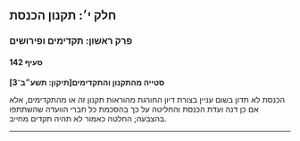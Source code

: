 ## חלק י׳: תקנון הכנסת

### פרק ראשון: תקדימים ופירושים

#### סעיף 142

**סטייה מהתקנון והתקדימים[תיקון: תשע״ב־3]**

הכנסת לא תדון בשום עניין בצורת דיון החורגת 
מהוראות תקנון זה או מהתקדימים, אלא אם כן דנה ועדת הכנסת והחליטה על כך 
בהסכמת כל חברי הוועדה שהשתתפו בהצבעה; החלטה כאמור לא תהיה תקדים מחייב.

----

